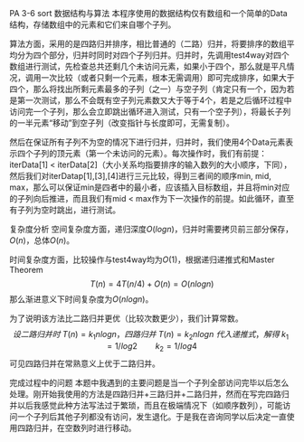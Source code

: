 PA 3-6 sort
数据结构与算法
本程序使用的数据结构仅有数组和一个简单的Data结构，存储数组中的元素和它们来自哪个子列。

算法方面，采用的是四路归并排序，相比普通的（二路）归并，将要排序的数组平均分为四个部分，归并时同时对四个子列归并。归并时，先调用test4way对四个数组进行测试，先检查总共还剩几个未访问元素，如果小于四个，那么就是平凡情况，调用一次比较（或者只剩一个元素，根本无需调用）即可完成排序，如果大于四个，那么将找出所剩元素最多的子列（之一）与空子列（肯定只有一个，因为若是第一次测试，那么不会既有空子列元素数又大于等于4个，若是之后循环过程中访问完一个子列，那么会立即跳出循环进入测试，只有一个空子列），将最长子列的一半元素“移动”到空子列（改变指针与长度即可，无需复制）。

然后在保证所有子列不为空的情况下进行归并，归并时，我们使用4个Data元素表示四个子列的顶元素（第一个未访问的元素）。每次操作时，我们有前提：iterData[1] < iterData[2]（大小关系均指要排序的输入数列的大小顺序，下同），然后我们对iterDatap[1],[3],[4]进行三元比较，得到三者间的顺序min, mid, max，那么可以保证min是四者中的最小者，应该插入目标数组，并且将min对应的子列向后推进，而且我们有mid < max作为下一次操作的前提。如此循环，直至有子列为空时跳出，进行测试。

复杂度分析
空间复杂度方面，递归深度$O(logn)$，归并时需要拷贝前三部分保存，$O(n)$，总体$O(n)$。

时间复杂度方面，比较操作与test4way均为$O(1)$，根据递归递推式和Master Theorem $$ T(n) = 4T(n/4) + O(n) = O(nlogn) $$ 那么渐进意义下时间复杂度为$O(nlogn)$。

为了说明该方法比二路归并更优（比较次数更少），我们计算常数。 $$ 设二路归并时\ T(n) = k_1 nlogn，四路归并\ T(n) = k_2 nlogn\ 代入递推式，解得\ k_1 = 1/log2 \qquad k_2=1/log4 $$ 可见四路归并在常熟意义上优于二路归并。

完成过程中的问题
本题中我遇到的主要问题是当一个子列全部访问完毕以后怎么处理。刚开始我使用的方法是四路归并+三路归并+二路归并，然而在写完四路归并以后我感觉此种方法写法过于繁琐，而且在极端情况下（如顺序数列），可能访问一个子列后其他子列都没有访问，发生退化。于是我在咨询同学以后决定一直使用四路归并，在空数列时进行移动。